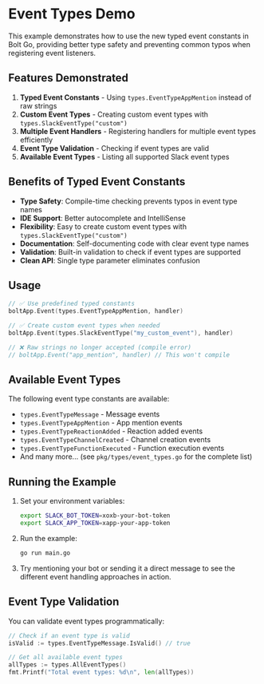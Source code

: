 # Event Types Demo

This example demonstrates how to use the new typed event constants in Bolt Go, providing better type safety and preventing common typos when registering event listeners.

## Features Demonstrated

1. **Typed Event Constants** - Using `types.EventTypeAppMention` instead of raw strings
2. **Custom Event Types** - Creating custom event types with `types.SlackEventType("custom")`
3. **Multiple Event Handlers** - Registering handlers for multiple event types efficiently
4. **Event Type Validation** - Checking if event types are valid
5. **Available Event Types** - Listing all supported Slack event types

## Benefits of Typed Event Constants

- **Type Safety**: Compile-time checking prevents typos in event type names
- **IDE Support**: Better autocomplete and IntelliSense
- **Flexibility**: Easy to create custom event types with `types.SlackEventType("custom")`
- **Documentation**: Self-documenting code with clear event type names
- **Validation**: Built-in validation to check if event types are supported
- **Clean API**: Single type parameter eliminates confusion

## Usage

```go
// ✅ Use predefined typed constants
boltApp.Event(types.EventTypeAppMention, handler)

// ✅ Create custom event types when needed
boltApp.Event(types.SlackEventType("my_custom_event"), handler)

// ❌ Raw strings no longer accepted (compile error)
// boltApp.Event("app_mention", handler) // This won't compile
```

## Available Event Types

The following event type constants are available:

- `types.EventTypeMessage` - Message events
- `types.EventTypeAppMention` - App mention events  
- `types.EventTypeReactionAdded` - Reaction added events
- `types.EventTypeChannelCreated` - Channel creation events
- `types.EventTypeFunctionExecuted` - Function execution events
- And many more... (see `pkg/types/event_types.go` for the complete list)

## Running the Example

1. Set your environment variables:
   ```bash
   export SLACK_BOT_TOKEN=xoxb-your-bot-token
   export SLACK_APP_TOKEN=xapp-your-app-token
   ```

2. Run the example:
   ```bash
   go run main.go
   ```

3. Try mentioning your bot or sending it a direct message to see the different event handling approaches in action.

## Event Type Validation

You can validate event types programmatically:

```go
// Check if an event type is valid
isValid := types.EventTypeMessage.IsValid() // true

// Get all available event types
allTypes := types.AllEventTypes()
fmt.Printf("Total event types: %d\n", len(allTypes))
```

